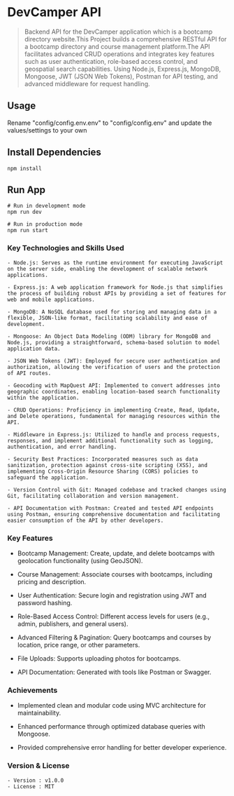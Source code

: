 # DevCamper API

> Backend API for the DevCamper application which is a bootcamp directory website.This Project builds a comprehensive RESTful API for a bootcamp directory and course management platform.The API facilitates advanced CRUD operations and integrates key features such as user authentication, role-based access control, and geospatial search capabilities.
Using Node.js, Express.js, MongoDB, Mongoose, JWT (JSON Web Tokens), Postman for API testing, and advanced middleware for request handling.

## Usage 

Rename "config/config.env.env" to "config/config.env" and update the values/settings to your own

## Install Dependencies
```
npm install
```

## Run App
```
# Run in development mode
npm run dev

# Run in production mode
npm run start
```

### Key Technologies and Skills Used 
```
- Node.js: Serves as the runtime environment for executing JavaScript on the server side, enabling the development of scalable network applications.

- Express.js: A web application framework for Node.js that simplifies the process of building robust APIs by providing a set of features for web and mobile applications.

- MongoDB: A NoSQL database used for storing and managing data in a flexible, JSON-like format, facilitating scalability and ease of development.

- Mongoose: An Object Data Modeling (ODM) library for MongoDB and Node.js, providing a straightforward, schema-based solution to model application data.

- JSON Web Tokens (JWT): Employed for secure user authentication and authorization, allowing the verification of users and the protection of API routes.

- Geocoding with MapQuest API: Implemented to convert addresses into geographic coordinates, enabling location-based search functionality within the application.

- CRUD Operations: Proficiency in implementing Create, Read, Update, and Delete operations, fundamental for managing resources within the API.

- Middleware in Express.js: Utilized to handle and process requests, responses, and implement additional functionality such as logging, authentication, and error handling.

- Security Best Practices: Incorporated measures such as data sanitization, protection against cross-site scripting (XSS), and implementing Cross-Origin Resource Sharing (CORS) policies to safeguard the application.

- Version Control with Git: Managed codebase and tracked changes using Git, facilitating collaboration and version management.

- API Documentation with Postman: Created and tested API endpoints using Postman, ensuring comprehensive documentation and facilitating easier consumption of the API by other developers.
```

### Key Features
- Bootcamp Management: Create, update, and delete bootcamps with geolocation functionality (using GeoJSON).
  
- Course Management: Associate courses with bootcamps, including pricing and description.
  
- User Authentication: Secure login and registration using JWT and password hashing.
  
- Role-Based Access Control: Different access levels for users (e.g., admin, publishers, and general users).
  
- Advanced Filtering & Pagination: Query bootcamps and courses by location, price range, or other parameters.
  
- File Uploads: Supports uploading photos for bootcamps.
  
- API Documentation: Generated with tools like Postman or Swagger.
  
### Achievements
- Implemented clean and modular code using MVC architecture for maintainability.
  
- Enhanced performance through optimized database queries with Mongoose.
  
- Provided comprehensive error handling for better developer experience.

### Version & License
```
- Version : v1.0.0
- License : MIT
```
